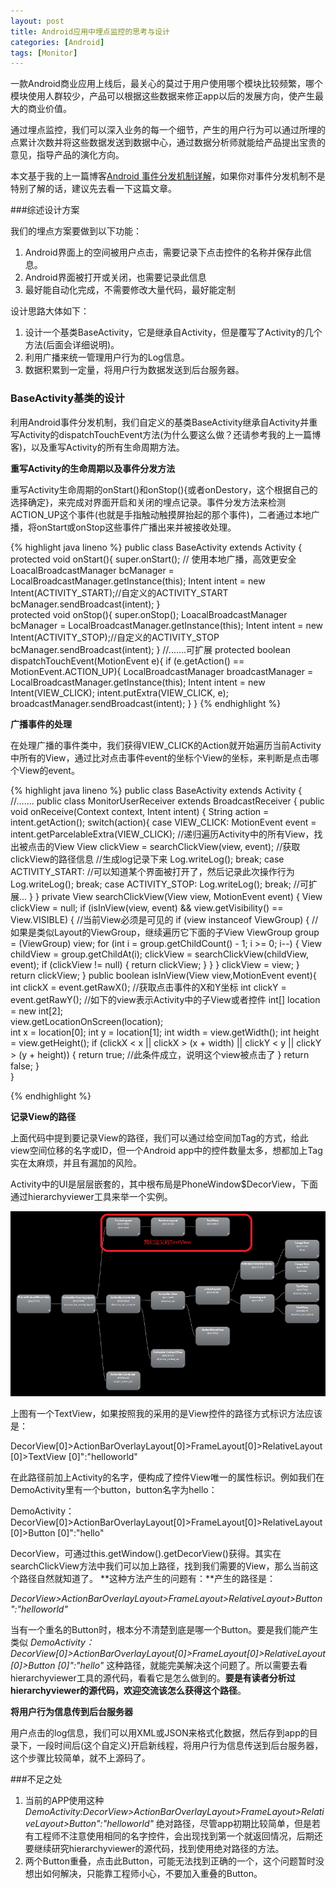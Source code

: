 ```yaml
---
layout: post
title: Android应用中埋点监控的思考与设计
categories: [Android]
tags: [Monitor]
---
```

一款Android商业应用上线后，最关心的莫过于用户使用哪个模块比较频繁，哪个模块使用人群较少，产品可以根据这些数据来修正app以后的发展方向，使产生最大的商业价值。

通过埋点监控，我们可以深入业务的每一个细节，产生的用户行为可以通过所埋的点累计次数并将这些数据发送到数据中心，通过数据分析师就能给产品提出宝贵的意见，指导产品的演化方向。

本文基于我的上一篇博客[Android 事件分发机制详解](http://stackvoid.com/details-dispatch-onTouch-Event-in-Android/)，如果你对事件分发机制不是特别了解的话，建议先去看一下这篇文章。

###综述设计方案

我们的埋点方案要做到以下功能：

1. Android界面上的空间被用户点击，需要记录下点击控件的名称并保存此信息。
1. Android界面被打开或关闭，也需要记录此信息
1. 最好能自动化完成，不需要修改大量代码，最好能定制

设计思路大体如下： 

1. 设计一个基类BaseActivity，它是继承自Activity，但是覆写了Activity的几个方法(后面会详细说明)。
1. 利用广播来统一管理用户行为的Log信息。
1. 数据积累到一定量，将用户行为数据发送到后台服务器。

### BaseActivity基类的设计

利用Android事件分发机制，我们自定义的基类BaseActivity继承自Activity并重写Activity的dispatchTouchEvent方法(为什么要这么做？还请参考我的上一篇博客)，以及重写Activity的所有生命周期方法。

**重写Activity的生命周期以及事件分发方法**

重写Activity生命周期的onStart()和onStop(){或者onDestory，这个根据自己的选择确定}，来完成对界面开启和关闭的埋点记录。事件分发方法来检测ACTION_UP这个事件(也就是手指触动触摸屏抬起的那个事件)，二者通过本地广播，将onStart或onStop这些事件广播出来并被接收处理。

{% highlight java lineno %}
public class BaseActivity extends Activity {
	protected void onStart(){
		super.onStart();
		// 使用本地广播，高效更安全
		LoacalBroadcastManager bcManager = LocalBroadcastManager.getInstance(this);
		Intent intent = new Intent(ACTIVITY_START);//自定义的ACTIVITY_START
		bcManager.sendBroadcast(intent);
	}		
	protected void onStop(){
		super.onStop();
		LoacalBroadcastManager bcManager = LocalBroadcastManager.getInstance(this);
		Intent intent = new Intent(ACTIVITY_STOP);//自定义的ACTIVITY_STOP
		bcManager.sendBroadcast(intent);
	}
	//.......可扩展
	protected boolean dispatchTouchEvent(MotionEvent e){
		if (e.getAction() == MotionEvent.ACTION_UP){
			LocalBroadcastManager broadcastManager = LocalBroadcastManager.getInstance(this);
            Intent intent = new Intent(VIEW_CLICK);
            intent.putExtra(VIEW_CLICK, e);
            broadcastManager.sendBroadcast(intent);
		}
	}
{% endhighlight %}

**广播事件的处理**

在处理广播的事件类中，我们获得VIEW_CLICK的Action就开始遍历当前Activity中所有的View，通过比对点击事件event的坐标个View的坐标，来判断是点击哪个View的event。

{% highlight java lineno %}
public class BaseActivity extends Activity {
	//.......
	public class MonitorUserReceiver extends BroadcastReceiver {
		public void onReceive(Context context, Intent intent) {
			String action = intent.getAction();
			switch(action){
				case VIEW_CLICK:
					MotionEvent event = intent.getParcelableExtra(VIEW_CLICK);
					//递归遍历Activity中的所有View，找出被点击的View
					View clickView = searchClickView(view, event);
					//获取clickView的路径信息
					//生成log记录下来
					Log.writeLog();
					break;
				case ACTIVITY_START:
					//可以知道某个界面被打开了，然后记录此次操作行为
					Log.writeLog();
					break;
				case ACTIVITY_STOP:
					Log.writeLog();
					break;
				//可扩展...
			}
		}
		private View searchClickView(View view, MotionEvent event) {
			View clickView = null;
			if (isInView(view, event) && 
				view.getVisibility() == View.VISIBLE) {  //当前View必须是可见的
				if (view instanceof ViewGroup) {	//如果是类似Layout的ViewGroup，继续遍历它下面的子View
					ViewGroup group = (ViewGroup) view;
					for (int i = group.getChildCount() - 1; i >= 0; i--) {
						View childView = group.getChildAt(i);
						clickView = searchClickView(childView, event);
						if (clickView != null) {
							return clickView;
						}
					}
				}
				clickView = view;
			}	
			return clickView;
		}
		public boolean isInView(View view,MotionEvent event){
			int clickX = event.getRawX();	//获取点击事件的X和Y坐标
			int clickY = event.getRawY();
			//如下的view表示Activity中的子View或者控件
			int[] location = new int[2];	
			view.getLocationOnScreen(location);  
			int x = location[0];
			int y = location[1];
			int width = view.getWidth();
			int height = view.getHeight();
			if (clickX < x || clickX > (x + width) || 
				clickY < y || clickY > (y + height)) {
				return true;  //此条件成立，说明这个view被点击了
			}
			return false;
		}	
	}

		
{% endhighlight %}

**记录View的路径**

上面代码中提到要记录View的路径，我们可以通过给空间加Tag的方式，给此view空间位移的名字或ID，但一个Android app中的控件数量太多，想都加上Tag实在太麻烦，并且有漏加的风险。

Activity中的UI是层层嵌套的，其中根布局是PhoneWindow$DecorView，下面通过hierarchyviewer工具来举一个实例。

![monitorUser01](/album/2014-10-09-auto-monitor-user-behiver-in-android-app01.png)

上图有一个TextView，如果按照我的采用的是View控件的路径方式标识方法应该是：

DecorView[0]>ActionBarOverlayLayout[0]>FrameLayout[0]>RelativeLayout[0]>TextView
[0]":"helloworld"

在此路径前加上Activity的名字，便构成了控件View唯一的属性标识。例如我们在DemoActivity里有一个button，button名字为hello：

DemoActivity：DecorView[0]>ActionBarOverlayLayout[0]>FrameLayout[0]>RelativeLayout[0]>Button
[0]":"hello"

DecorView，可通过this.getWindow().getDecorView()获得。其实在searchClickView方法中我们可以加上路径，找到我们需要的View，那么当前这个路径自然就知道了。
**这种方法产生的问题有：**产生的路径是：

*DecorView>ActionBarOverlayLayout>FrameLayout>RelativeLayout>Button":"helloworld"*

当有一个重名的Button时，根本分不清楚到底是哪一个Button。要是我们能产生类似
*DemoActivity：DecorView[0]>ActionBarOverlayLayout[0]>FrameLayout[0]>RelativeLayout[0]>Button
[0]":"hello"*
这种路径，就能完美解决这个问题了。所以需要去看 hierarchyviewer工具的源代码，看看它是怎么做到的。**要是有读者分析过hierarchyviewer的源代码，欢迎交流该怎么获得这个路径**。

**将用户行为信息传到后台服务器**

用户点击的log信息，我们可以用XML或JSON来格式化数据，然后存到app的目录下，一段时间后(这个自定义)开启新线程，将用户行为信息传送到后台服务器，这个步骤比较简单，就不上源码了。

###不足之处

1. 当前的APP使用这种*DemoActivity:DecorView>ActionBarOverlayLayout>FrameLayout>RelativeLayout>Button":"helloworld"*
绝对路径，尽管app初期比较简单，但是若有工程师不注意使用相同的名字控件，会出现找到第一个就返回情况，后期还要继续研究hierarchyviewer的源代码，找到使用绝对路径的方法。
1. 两个Button重叠，点击此Button，可能无法找到正确的一个，这个问题暂时没想出如何解决，只能靠工程师小心，不要加入重叠的Button。
